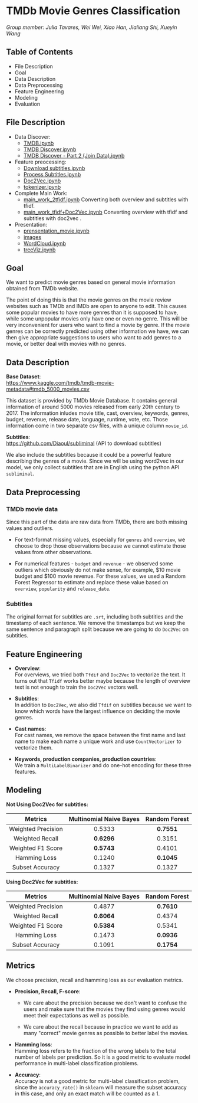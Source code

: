 # TMDb Movie Genres Classification

*Group member: Julia Tavares, Wei Wei, Xiao Han, Jialiang Shi, Xueyin Wang*  

## Table of Contents
* File Description  
* Goal  
* Data Description  
* Data Preprocessing  
* Feature Engineering  
* Modeling  
* Evaluation  
	
## File Description  
* Data Discover:  
	- [TMDB.ipynb](https://github.com/juliafeec/tmdb/blob/master/data_dicover/TMDB.ipynb)  
	- [TMDB Discover.ipynb](https://github.com/juliafeec/tmdb/blob/master/data_dicover/TMDB%20Discover.ipynb)  
	- [TMDB Discover - Part 2 (Join Data).ipynb](https://github.com/juliafeec/tmdb/blob/master/data_dicover/TMDB%20Discover%20-%20Part%202%20(Join%20Data).ipynb)  
* Feature preocessing:  
	- [Download subtitles.ipynb](https://github.com/juliafeec/tmdb/blob/master/feature_preprocessing/Download%20subtitles.ipynb)
	- [Process Subtitles.ipynb](https://github.com/juliafeec/tmdb/blob/master/feature_preprocessing/Process%20Subtitles.ipynb)
	- [Doc2Vec.ipynb](https://github.com/juliafeec/tmdb/blob/master/feature_preprocessing/Doc2Vec.ipynb)  
	- [tokenizer.ipynb](https://github.com/juliafeec/tmdb/blob/master/feature_preprocessing/tokenizer.ipynb)  
* Complete Main Work:  
	- [main_work_2tfidf.ipynb](https://github.com/juliafeec/tmdb/blob/master/main_work_2tfidf.ipynb) Converting both overview and subtitles with tfidf. 
	- [main_work_tfidf+Doc2Vec.ipynb](https://github.com/juliafeec/tmdb/blob/master/main_work_tfidf%2BDoc2Vec.ipynb) Converting overview with tfidf and subtitles with doc2vec . 
* Presentation:   
	- [prensentation_movie.ipynb](https://github.com/juliafeec/tmdb/blob/master/presentation/prensentation_movie.ipynb)  
	- [images](https://github.com/juliafeec/tmdb/tree/master/images)  
	- [WordCloud.ipynb](https://github.com/juliafeec/tmdb/blob/master/presentation/WordCloud.ipynb)  
	- [treeViz.ipynb](https://github.com/juliafeec/tmdb/blob/master/presentation/treeViz.ipynb)

## Goal
We want to predict movie genres based on general movie information obtained from TMDb website.  

The point of doing this is that the movie genres on the movie review websites such as TMDb and IMDb are open to anyone to edit. This causes some popular movies to have more genres than it is supposed to have, while some unpopular movies only have one or even no genre. This will be very inconvenient for users who want to find a movie by genre. If the movie genres can be correctly predicted using other information we have, we can then give appropriate suggestions to users who want to add genres to a movie, or better deal with movies with no genres.  
 

## Data Description
**Base Dataset**:  
<https://www.kaggle.com/tmdb/tmdb-movie-metadata#tmdb_5000_movies.csv>

This dataset is provided by TMDb Movie Database. It contains general information of around 5000 movies released from early 20th century to 2017. The information inludes movie title, cast, overview, keywords, genres, budget, revenue, release date, language, runtime, vote, etc. Those information come in two separate csv files, with a unique column `movie_id`.


**Subtitles**:  
<https://github.com/Diaoul/subliminal> (API to download subtitles)  

We also include the subtitles because it could be a powerful feature describing the genres of a movie. Since we will be using word2vec in our model, we only collect subtitles that are in English using the python API `subliminal`.  


## Data Preprocessing

### TMDb movie data
Since this part of the data are raw data from TMDb, there are both missing values and outliers.  

+ For text-format missing values, especially for `genres` and `overview`, we choose to drop those observations because we cannot estimate those values from other observations.  

+ For numerical features - `budget` and `revenue` - we observed some outliers which obviously do not make sense, for example, \$10 movie budget and \$100 movie revenue. For these values, we used a Random Forest Regressor to estimate and replace these value based on `overview`,  `popularity` and `release_date`.  

### Subtitles
The original format for subtitles are `.srt`, including both subtitles and the timestamp of each sentence. We remove the timestamps but we keep the same sentence and paragraph split because we are going to do `Doc2Vec` on subtitles.


## Feature Engineering

+ **Overview**:  
	For overviews, we tried both `Tfdif` and `Doc2Vec` to vectorize the text. It turns out that `Tfidf` works better maybe because the length of overview text is not enough to train the `Doc2Vec` vectors well.  
	
+ **Subtitles**:  
	In addition to `Doc2Vec`, we also did `Tfdif` on subtitles because we want to know which words have the largest influence on deciding the movie genres.  
	
+ **Cast names**:  
	For cast names, we remove the space between the first name and last name to make each name a unique work and use `CountVectorizer` to vectorize them.  
	
+ **Keywords, production companies, production countries**:  
	We train a `MultiLabelBinarizer` and do one-hot encoding for these three features.  

## Modeling

**Not Using Doc2Vec for subtitles:**

| Metrics                  | Multinomial Naive Bayes | Random Forest |
| :----------------------: | :---------------------: | :-----------: |
| Weighted Precision       | 0.5333                  | **0.7551**    |  
| Weighted Recall          | **0.6296**              | 0.3151        |
| Weighted F1 Score        | **0.5743**              | 0.4101        |
| Hamming Loss             | 0.1240                  | **0.1045**    |
| Subset Accuracy          | 0.1327                  | 0.1327        |

**Using Doc2Vec for subtitles:**

| Metrics                  | Multinomial Naive Bayes | Random Forest |
| :----------------------: | :---------------------: | :-----------: |
| Weighted Precision       | 0.4877                  | **0.7610**    |
| Weighted Recall          | **0.6064**              | 0.4374        |
| Weighted F1 Score        | **0.5384**              | 0.5341        |
| Hamming Loss             | 0.1473                  | **0.0936**    |
| Subset Accuracy          | 0.1091                  | **0.1754**    |


## Metrics  

We choose precision, recall and hamming loss as our evaluation metrics.  

+ **Precision, Recall, F-score**:   
	+ We care about the precision because we don't want to confuse the users and make sure that the movies they find using genres would meet their expectations as well as possible.  
  
	+ We care about the recall because in practice we want to add as many "correct" movie genres as possible to better label the movies.   

+ **Hamming loss**:  
	Hamming loss refers to the fraction of the wrong labels to the total number of labels per prediction. So it is a good metric to evaluate model performance in multi-label classification problems.   
	
+ **Accuracy**:   
	Accuracy is not a good metric for multi-label classification problem, since the `accuracy_rate()` in `sklearn` will measure the subset accuracy in this case, and only an exact match will be counted as a 1.
